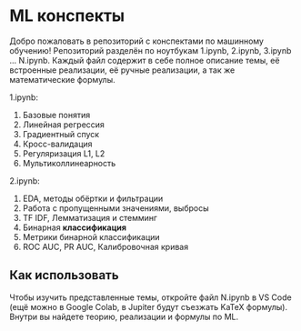 # ML конспекты

Добро пожаловать в репозиторий с конспектами по машинному обучению! Репозиторий разделён по ноутбукам 1.ipynb, 2.ipynb, 3.ipynb ... N.ipynb.
Каждый файл содержит в себе полное описание темы, её встроенные реализации, её ручные реализации, а так же математические формулы.
 
1.ipynb:
1. Базовые понятия
2. Линейная регрессия
3. Градиентный спуск
4. Кросс-валидация
5. Регуляризация L1, L2
6. Мультиколлинеарность

2.ipynb:
1. EDA, методы обёртки и фильтрации
2. Работа с пропущенными значениями, выбросы
3. TF IDF, Лемматизация и стемминг 
4. Бинарная **классификация**
5. Метрики бинарной классификации
6. ROC AUC, PR AUC, Калибровочная кривая

## Как использовать

Чтобы изучить представленные темы, откройте файл N.ipynb в VS Code (ещё можно в Google Colab, в Jupiter будут съезжать KaTeX формулы). Внутри вы найдете теорию, реализации и формулы по ML.

